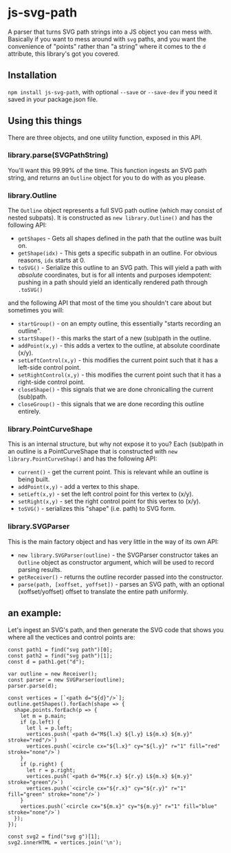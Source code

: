 # js-svg-path

A parser that turns SVG path strings into a JS object you can mess with. Basically if you want to mess around with `svg` paths, and you want the convenience of "points" rather than "a string" where it comes to the `d` attribute, this library's got you covered.

## Installation

`npm install js-svg-path`, with optional `--save` or `--save-dev` if you need it saved in your package.json file.

## Using this things

There are three objects, and one utility function, exposed in this API.

### library.parse(SVGPathString)

You'll want this 99.99% of the time. This function ingests an SVG path string, and returns an `Outline` object for you to do with as you please.

### library.Outline

The `Outline` object represents a full SVG path outline (which may consist of nested subpats). It is constructed as `new library.Outline()` and has the following API:

- `getShapes` - Gets all shapes defined in the path that the outline was built on.
- `getShape(idx)` - This gets a specific subpath in an outline. For obvious reasons, `idx` starts at 0.
- `toSVG()` - Serialize this outline to an SVG path. This will yield a path with *absolute* coordinates, but is for all intents and purposes idempotent: pushing in a path should yield an identically rendered path through `.toSVG()` 

and the following API that most of the time you shouldn't care about but sometimes you will:

- `startGroup()` - on an empty outline, this essentially "starts recording an outline".
-	`startShape()` - this marks the start of a new (sub)path in the outline.
- `addPoint(x,y)` - this adds a vertex to the outline, at absolute coordinate (x/y).
- `setLeftControl(x,y)` - this modifies the current point such that it has a left-side control point.
- `setRightControl(x,y)` - this modifies the current point such that it has a right-side control point.
- `closeShape()` - this signals that we are done chronicalling the current (sub)path.
-	`closeGroup()` - this signals that we are done recording this outline entirely.

### library.PointCurveShape

This is an internal structure, but why not expose it to you? Each (sub)path in an outline is a PointCurveShape that is constructed with `new library.PointCurveShap()` and has the following API:

- `current()` - get the current point. This is relevant while an outline is being built.
- `addPoint(x,y)` - add a vertex to this shape.
- `setLeft(x,y)` - set the left control point for this vertex to (x/y).
- `setRight(x,y)` - set the right control point for this vertex to (x/y).
- `toSVG()` - serializes this "shape" (i.e. path) to SVG form.

### library.SVGParser

This is the main factory object and has very little in the way of its own API:

- `new library.SVGParser(outline)` - the SVGParser constructor takes an `Outline` object as constructor argument, which will be used to record parsing results.
- `getReceiver()` - returns the outline recorder passed into the constructor.
- `parse(path, [xoffset, yoffset])` - parses an SVG path, with an optional (xoffset/yoffset) offset to translate the entire path uniformly.

## an example:

Let's ingest an SVG's path, and then generate the SVG code that shows you where all the vectices and control points are:

```
const path1 = find("svg path")[0];
const path2 = find("svg path")[1];
const d = path1.get("d");

var outline = new Receiver();
const parser = new SVGParser(outline);
parser.parse(d);

const vertices = [`<path d="${d}"/>`];
outline.getShapes().forEach(shape => {
  shape.points.forEach(p => {
    let m = p.main;
    if (p.left) {
      let l = p.left;
      vertices.push(`<path d="M${l.x} ${l.y} L${m.x} ${m.y}" stroke="red"/>`)
      vertices.push(`<circle cx="${l.x}" cy="${l.y}" r="1" fill="red" stroke="none"/>`)
    }
    if (p.right) {
      let r = p.right;
      vertices.push(`<path d="M${r.x} ${r.y} L${m.x} ${m.y}" stroke="green"/>`)
      vertices.push(`<circle cx="${r.x}" cy="${r.y}" r="1" fill="green" stroke="none"/>`)
    }
    vertices.push(`<circle cx="${m.x}" cy="${m.y}" r="1" fill="blue" stroke="none"/>`)
  });
});

const svg2 = find("svg g")[1];
svg2.innerHTML = vertices.join('\n'); 
```
